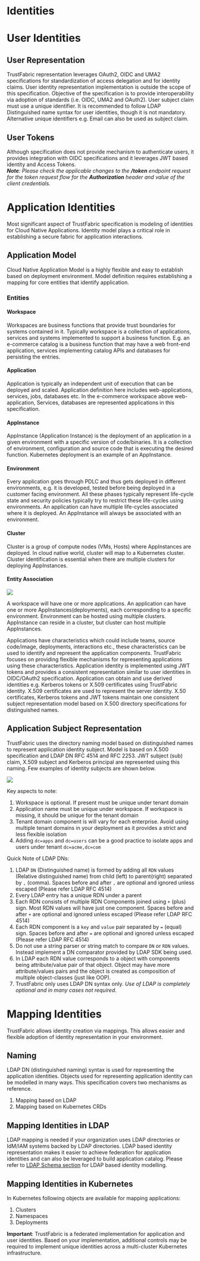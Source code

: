 # Identities

User Identities
===============

User Representation
-------------------
TrustFabric representation leverages OAuth2, OIDC and UMA2 specifications for standardization of access delegation and for identity claims. User identity representation implementation is outside the scope of this specification. Objective of the specification is to provide interoperability via adoption of standards (i.e. OIDC, UMA2 and OAuth2).
User subject claim must use a unique identifier. It is recommended to follow LDAP Distinguished name syntax for user identities, though it is not mandatory. Alternative unique identifiers e.g. Email can also be used as subject claim.

User Tokens
-----------
Although specification does not provide mechanism to authenticate users, it provides integration with OIDC specifications and it leverages JWT based identity and Access Tokens.  
***Note**: Please check the applicable changes to the **/token** endpoint request for the token request flow for the **Authorization** header and value of the client credentials.*


Application Identities
======================
Most significant aspect of TrustFabric specification is modeling of identities for Cloud Native Applications. Identity model plays a critical role in establishing a secure fabric for application interactions.

Application Model
-----------------
Cloud Native Application Model is a highly flexible and easy to establish based on deployment environment. Model definition requires establishing a mapping for core entities that identify application.

### Entities

#### Workspace
Workspaces are business functions that provide trust boundaries for systems contained in it. Typically workspace is a collection of applications, services and systems implemented to support a business function. E.g. an e-commerce catalog is a business function that may have a web front-end application, services implementing catalog APIs and databases for persisting the entries.

#### Application
Application is typically an independent unit of execution that can be deployed and scaled. Application definition here includes web-applications, services, jobs, databases etc. In the e-commerce workspace above web-application, Services, databases are represented applications in this specification.

#### AppInstance
AppInstance (Application Instance) is the deployment of an application in a given environment with a specific version of code/binaries. It is a collection of environment, configuration and source code that is executing the desired function. Kubernetes  deployment is an example of an AppInstance.

#### Environment
Every application goes through PDLC and thus gets deployed in different environments,  e.g. it is developed, tested before being deployed in a customer facing environment. All these phases typically represent life-cycle state and security policies typically try to restrict these life-cycles using environments. An application can have multiple life-cycles associated where it is deployed. An AppInstance will always be associated with an environment.

#### Cluster
Cluster is a group of compute nodes (VMs, Hosts) where AppInstances are deployed. In cloud native world, cluster will map to a Kubernetes cluster. Cluster identification is essential when there are multiple clusters for deploying AppInstances.

#### Entity Association

![](./media/Application-Model.png)

A workspace will have one or more applications. An application can have one or more AppInstances(deployments), each corresponding to a specific environment. Environment can be hosted using multiple clusters. AppInstance can reside in a cluster, but cluster can host multiple AppInstances.

Applications have characteristics which could include teams, source code/image, deployments, interactions etc., these characteristics can be used to identify and represent the application components. TrustFabric focuses on providing flexible mechanisms for representing applications using these characteristics. Application identity is implemented using JWT tokens and provides a consistent representation similar to user identities in OIDC/OAuth2 specification. Application can obtain and use derived identities e.g. Kerberos tokens or X.509 certificates  using TrustFabric identity. X.509 certificates are used to represent the server identity. X.50 certificates, Kerberos tokens and JWT tokens maintain one consistent subject representation model based on X.500 directory specifications for distinguished names.

Application Subject Representation
----------------------------------
TrustFabric uses the directory naming model based on distinguished names to represent application identity subject. Model is based on X.500 specification and LDAP DN RFC 4514 and RFC 2253. JWT subject (sub) claim, X.509 subject and Kerberos principal are represented using this naming. Few examples of identity subjects are shown below.

![](./media/Application-Identity-DN.png)

Key aspects to note:
1. Workspace is optional. If present must be unique under tenant domain
1. Application name must be unique under workspace. If workspace is missing, it should be unique for the tenant domain 
1. Tenant domain component is will vary for each enterprise. Avoid using multiple tenant domains in your deployment as it provides a strict and less flexible isolation
1. Adding `dc=apps` and `dc=users` can be a good practice to isolate apps and users under tenant `dc=acme,dc=com`

Quick Note of LDAP DNs:

1. LDAP `DN` (Distinguished name) is formed by adding all `RDN` values (Relative distinguished name) from child (left) to parent(right) separated by `,` (comma). Spaces before and after `,` are optional and ignored unless escaped (Please refer LDAP RFC 4514)
1. Every LDAP entry has a unique RDN under a parent
1. Each RDN consists of multiple RDN Components joined using `+` (plus) sign. Most RDN values will have just one component. Spaces before and after `+` are optional and ignored unless escaped (Please refer LDAP RFC 4514)
1. Each RDN component is a `key` and `value` pair separated by `=` (equal) sign. Spaces before and after `=` are optional and ignored unless escaped (Please refer LDAP RFC 4514)
1. Do not use a string parser or string match to compare `DN` or `RDN` values. Instead implement a DN comparator provided by LDAP SDK being used.
1. In LDAP each RDN value corresponds to a object with components being attribute/value pair of that object. Object may have more attribute/values pairs and the object is created as composition of multiple object-classes (just like OOP).
1. TrustFabric only uses LDAP DN syntax only.  *Use of LDAP is completely optional and in many cases not required*.

Mapping Identities
==================
TrustFabric allows identity creation via mappings. This allows easier and flexible adoption of identity representation in your environment.

Naming
------
LDAP DN (distinguished naming) syntax is used for representing the application identities. Objects used for representing application identity can be modelled in many ways. This specification covers two mechanisms as reference.
1. Mapping based on LDAP
1. Mapping based on Kubernetes CRDs

Mapping Identities in LDAP
---------------------------
LDAP mapping is needed if your organization uses LDAP directories or IdM/IAM systems backed by LDAP directories. LDAP based identity representation makes it easier to achieve federation for application identities and can also be leveraged to build application catalog.
Please refer to [LDAP Schema section](./LdapSchema.md) for LDAP based identity modelling.

Mapping Identities in Kubernetes
--------------------------------
In Kubernetes following objects are available for mapping applications:
1. Clusters
1. Namespaces
1. Deployments

**Important**: TrustFabric is a federated implementation for application and user identities. Based on your implementation, additional controls may be required to implement unique identities across a multi-cluster Kubernetes infrastructure.
